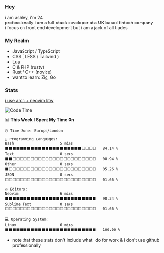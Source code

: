 ### Hey
i am ashley, i'm 24  
professionally i am a full-stack developer at a UK based fintech company  
i focus on front end development but i am a jack of all trades  

### My Realm  
- JavaScript / TypeScript
- CSS ( LESS / Tailwind )
- Lua
- C & PHP (rusty)
- Rust / C++ (novice)
- want to learn: Zig, Go

### Stats  
[i use arch + neovim btw](https://youtu.be/EZEfN5z8Mlg?t=15)
<!--START_SECTION:waka-->
![Code Time](http://img.shields.io/badge/Code%20Time-65%20hrs%2016%20mins-blue)

📊 **This Week I Spent My Time On** 

```text
🕑︎ Time Zone: Europe/London

💬 Programming Languages: 
Bash                     5 mins              ⬛⬛⬛⬛⬛⬛⬛⬛⬛⬛⬛⬛⬛⬛⬛⬛⬛⬛⬛⬛⬛⬜⬜⬜⬜   84.14 % 
Text                     0 secs              ⬛⬛⬜⬜⬜⬜⬜⬜⬜⬜⬜⬜⬜⬜⬜⬜⬜⬜⬜⬜⬜⬜⬜⬜⬜   08.94 % 
Other                    0 secs              ⬛⬜⬜⬜⬜⬜⬜⬜⬜⬜⬜⬜⬜⬜⬜⬜⬜⬜⬜⬜⬜⬜⬜⬜⬜   05.26 % 
JSON                     0 secs              ⬜⬜⬜⬜⬜⬜⬜⬜⬜⬜⬜⬜⬜⬜⬜⬜⬜⬜⬜⬜⬜⬜⬜⬜⬜   01.66 % 

🔥 Editors: 
Neovim                   6 mins              ⬛⬛⬛⬛⬛⬛⬛⬛⬛⬛⬛⬛⬛⬛⬛⬛⬛⬛⬛⬛⬛⬛⬛⬛⬛   98.34 % 
Sublime Text             0 secs              ⬜⬜⬜⬜⬜⬜⬜⬜⬜⬜⬜⬜⬜⬜⬜⬜⬜⬜⬜⬜⬜⬜⬜⬜⬜   01.66 % 

💻 Operating System: 
Linux                    6 mins              ⬛⬛⬛⬛⬛⬛⬛⬛⬛⬛⬛⬛⬛⬛⬛⬛⬛⬛⬛⬛⬛⬛⬛⬛⬛   100.00 % 
```


<!--END_SECTION:waka-->
- note that these stats don't include what i do for work & i don't use github professionally

